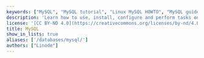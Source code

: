 ```yaml
---
keywords: ["MySQL", "MySQL tutorial", "Linux MySQL HOWTO", "MySQL guide"]
description: 'Learn how to use, install, configure and perform tasks on database-management platform MySQL in these tutorials.'
license: '[CC BY-ND 4.0](https://creativecommons.org/licenses/by-nd/4.0)'
title: MySQL
show_in_lists: true
aliases: ['/databases/mysql/']
authors: ["Linode"]
---
```


